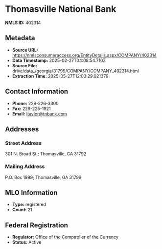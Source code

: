 # Thomasville National Bank

**NMLS ID:** 402314

## Metadata
- **Source URL:** https://nmlsconsumeraccess.org/EntityDetails.aspx/COMPANY/402314
- **Data Timestamp:** 2025-02-27T04:08:54.710Z
- **Source File:** drive/data_/georgia/31799/COMPANY/COMPANY_402314.html
- **Extraction Time:** 2025-05-27T12:03:29.021379

## Contact Information
- **Phone:** 229-226-3300
- **Fax:** 229-225-1921
- **Email:** ltaylor@tnbank.com

## Addresses
### Street Address
301 N. Broad St.; Thomasville, GA 31792

### Mailing Address
P.O. Box 1999; Thomasville, GA 31799

## MLO Information
- **Type:** registered
- **Count:** 21

## Federal Registration
- **Regulator:** Office of the Comptroller of the Currency
- **Status:** Active
